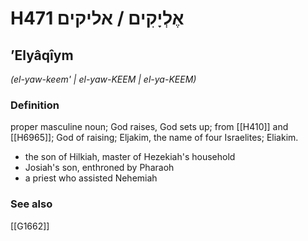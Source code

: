 # H471 אֶלְיָקִים / אליקים

## ʼElyâqîym

_(el-yaw-keem' | el-yaw-KEEM | el-ya-KEEM)_

### Definition

proper masculine noun; God raises, God sets up; from [[H410]] and [[H6965]]; God of raising; Eljakim, the name of four Israelites; Eliakim.

- the son of Hilkiah, master of Hezekiah's household
- Josiah's son, enthroned by Pharaoh
- a priest who assisted Nehemiah
### See also

[[G1662]]

